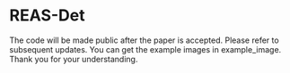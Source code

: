 # REAS-Det
The code will be made public after the paper is accepted. Please refer to subsequent updates. You can get the example images in example_image. Thank you for your understanding.
